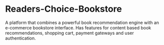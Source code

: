 # Readers-Choice-Bookstore
A platform that combines a powerful book recommendation engine with an e-commerce bookstore interface. Has features for content based book recommendations, shopping cart, payment gateways and user authentication. 
